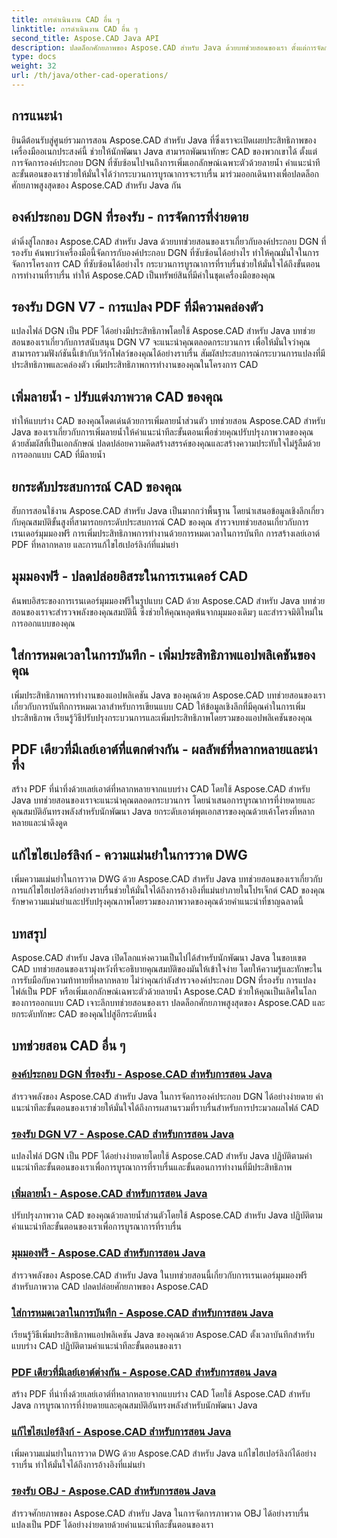 ```yaml
---
title: การดำเนินงาน CAD อื่น ๆ
linktitle: การดำเนินงาน CAD อื่น ๆ
second_title: Aspose.CAD Java API
description: ปลดล็อกศักยภาพของ Aspose.CAD สำหรับ Java ด้วยบทช่วยสอนของเรา ตั้งแต่การจัดการองค์ประกอบ DGN ไปจนถึงการเพิ่มลายน้ำ เพิ่มทักษะ CAD ของคุณได้อย่างง่ายดาย
type: docs
weight: 32
url: /th/java/other-cad-operations/
---
```

## การแนะนำ

ยินดีต้อนรับสู่ศูนย์รวมการสอน Aspose.CAD สำหรับ Java ที่ซึ่งเราจะเปิดเผยประสิทธิภาพของเครื่องมืออเนกประสงค์นี้ ช่วยให้นักพัฒนา Java สามารถพัฒนาทักษะ CAD ของพวกเขาได้ ตั้งแต่การจัดการองค์ประกอบ DGN ที่ซับซ้อนไปจนถึงการเพิ่มเอกลักษณ์เฉพาะตัวด้วยลายน้ำ คำแนะนำทีละขั้นตอนของเราช่วยให้มั่นใจได้ว่ากระบวนการบูรณาการจะราบรื่น มาร่วมออกเดินทางเพื่อปลดล็อกศักยภาพสูงสุดของ Aspose.CAD สำหรับ Java กัน

## องค์ประกอบ DGN ที่รองรับ - การจัดการที่ง่ายดาย

ดำดิ่งสู่โลกของ Aspose.CAD สำหรับ Java ด้วยบทช่วยสอนของเราเกี่ยวกับองค์ประกอบ DGN ที่รองรับ ค้นพบว่าเครื่องมือนี้จัดการกับองค์ประกอบ DGN ที่ซับซ้อนได้อย่างไร ทำให้คุณมั่นใจในการจัดการโครงการ CAD ที่ซับซ้อนได้อย่างไร กระบวนการบูรณาการที่ราบรื่นช่วยให้มั่นใจได้ถึงขั้นตอนการทำงานที่ราบรื่น ทำให้ Aspose.CAD เป็นทรัพย์สินที่มีค่าในชุดเครื่องมือของคุณ

## รองรับ DGN V7 - การแปลง PDF ที่มีความคล่องตัว

แปลงไฟล์ DGN เป็น PDF ได้อย่างมีประสิทธิภาพโดยใช้ Aspose.CAD สำหรับ Java บทช่วยสอนของเราเกี่ยวกับการสนับสนุน DGN V7 จะแนะนำคุณตลอดกระบวนการ เพื่อให้มั่นใจว่าคุณสามารถรวมฟังก์ชันนี้เข้ากับเวิร์กโฟลว์ของคุณได้อย่างราบรื่น สัมผัสประสบการณ์กระบวนการแปลงที่มีประสิทธิภาพและคล่องตัว เพิ่มประสิทธิภาพการทำงานของคุณในโครงการ CAD

## เพิ่มลายน้ำ - ปรับแต่งภาพวาด CAD ของคุณ

ทำให้แบบร่าง CAD ของคุณโดดเด่นด้วยการเพิ่มลายน้ำส่วนตัว บทช่วยสอน Aspose.CAD สำหรับ Java ของเราเกี่ยวกับการเพิ่มลายน้ำให้คำแนะนำทีละขั้นตอนเพื่อช่วยคุณปรับปรุงภาพวาดของคุณด้วยสัมผัสที่เป็นเอกลักษณ์ ปลดปล่อยความคิดสร้างสรรค์ของคุณและสร้างความประทับใจไม่รู้ลืมด้วยการออกแบบ CAD ที่มีลายน้ำ

## ยกระดับประสบการณ์ CAD ของคุณ

ฮับการสอนใช้งาน Aspose.CAD สำหรับ Java เป็นมากกว่าพื้นฐาน โดยนำเสนอข้อมูลเชิงลึกเกี่ยวกับคุณสมบัติขั้นสูงที่สามารถยกระดับประสบการณ์ CAD ของคุณ สำรวจบทช่วยสอนเกี่ยวกับการเรนเดอร์มุมมองฟรี การเพิ่มประสิทธิภาพการทำงานด้วยการหมดเวลาในการบันทึก การสร้างเลย์เอาต์ PDF ที่หลากหลาย และการแก้ไขไฮเปอร์ลิงก์ที่แม่นยำ

## มุมมองฟรี - ปลดปล่อยอิสระในการเรนเดอร์ CAD

ค้นพบอิสระของการเรนเดอร์มุมมองฟรีในรูปแบบ CAD ด้วย Aspose.CAD สำหรับ Java บทช่วยสอนของเราจะสำรวจพลังของคุณสมบัตินี้ ซึ่งช่วยให้คุณหลุดพ้นจากมุมมองเดิมๆ และสำรวจมิติใหม่ในการออกแบบของคุณ

## ใส่การหมดเวลาในการบันทึก - เพิ่มประสิทธิภาพแอปพลิเคชันของคุณ

เพิ่มประสิทธิภาพการทำงานของแอปพลิเคชัน Java ของคุณด้วย Aspose.CAD บทช่วยสอนของเราเกี่ยวกับการบันทึกการหมดเวลาสำหรับการเขียนแบบ CAD ให้ข้อมูลเชิงลึกที่มีคุณค่าในการเพิ่มประสิทธิภาพ เรียนรู้วิธีปรับปรุงกระบวนการและเพิ่มประสิทธิภาพโดยรวมของแอปพลิเคชันของคุณ

## PDF เดียวที่มีเลย์เอาต์ที่แตกต่างกัน - ผลลัพธ์ที่หลากหลายและน่าทึ่ง

สร้าง PDF ที่น่าทึ่งด้วยเลย์เอาต์ที่หลากหลายจากแบบร่าง CAD โดยใช้ Aspose.CAD สำหรับ Java บทช่วยสอนของเราจะแนะนำคุณตลอดกระบวนการ โดยนำเสนอการบูรณาการที่ง่ายดายและคุณสมบัติอันทรงพลังสำหรับนักพัฒนา Java ยกระดับเอาต์พุตเอกสารของคุณด้วยเค้าโครงที่หลากหลายและน่าดึงดูด

## แก้ไขไฮเปอร์ลิงก์ - ความแม่นยำในการวาด DWG

เพิ่มความแม่นยำในการวาด DWG ด้วย Aspose.CAD สำหรับ Java บทช่วยสอนของเราเกี่ยวกับการแก้ไขไฮเปอร์ลิงก์อย่างราบรื่นช่วยให้มั่นใจได้ถึงการอ้างอิงที่แม่นยำภายในโปรเจ็กต์ CAD ของคุณ รักษาความแม่นยำและปรับปรุงคุณภาพโดยรวมของภาพวาดของคุณด้วยคำแนะนำที่ชาญฉลาดนี้

## บทสรุป

Aspose.CAD สำหรับ Java เปิดโลกแห่งความเป็นไปได้สำหรับนักพัฒนา Java ในขอบเขต CAD บทช่วยสอนของเรามุ่งหวังที่จะอธิบายคุณสมบัติของมันให้เข้าใจง่าย โดยให้ความรู้และทักษะในการรับมือกับความท้าทายที่หลากหลาย ไม่ว่าคุณกำลังสำรวจองค์ประกอบ DGN ที่รองรับ การแปลงไฟล์เป็น PDF หรือเพิ่มเอกลักษณ์เฉพาะตัวด้วยลายน้ำ Aspose.CAD ช่วยให้คุณเป็นเลิศในโลกของการออกแบบ CAD เจาะลึกบทช่วยสอนของเรา ปลดล็อกศักยภาพสูงสุดของ Aspose.CAD และยกระดับทักษะ CAD ของคุณไปสู่อีกระดับหนึ่ง
## บทช่วยสอน CAD อื่น ๆ
### [องค์ประกอบ DGN ที่รองรับ - Aspose.CAD สำหรับการสอน Java](./supported-dgn-elements/)
สำรวจพลังของ Aspose.CAD สำหรับ Java ในการจัดการองค์ประกอบ DGN ได้อย่างง่ายดาย คำแนะนำทีละขั้นตอนของเราช่วยให้มั่นใจได้ถึงการผสานรวมที่ราบรื่นสำหรับการประมวลผลไฟล์ CAD
### [รองรับ DGN V7 - Aspose.CAD สำหรับการสอน Java](./support-for-dgn-v7/)
แปลงไฟล์ DGN เป็น PDF ได้อย่างง่ายดายโดยใช้ Aspose.CAD สำหรับ Java ปฏิบัติตามคำแนะนำทีละขั้นตอนของเราเพื่อการบูรณาการที่ราบรื่นและขั้นตอนการทำงานที่มีประสิทธิภาพ
### [เพิ่มลายน้ำ - Aspose.CAD สำหรับการสอน Java](./add-watermark/)
ปรับปรุงภาพวาด CAD ของคุณด้วยลายน้ำส่วนตัวโดยใช้ Aspose.CAD สำหรับ Java ปฏิบัติตามคำแนะนำทีละขั้นตอนของเราเพื่อการบูรณาการที่ราบรื่น
### [มุมมองฟรี - Aspose.CAD สำหรับการสอน Java](./free-point-of-view/)
สำรวจพลังของ Aspose.CAD สำหรับ Java ในบทช่วยสอนนี้เกี่ยวกับการเรนเดอร์มุมมองฟรีสำหรับภาพวาด CAD ปลดปล่อยศักยภาพของ Aspose.CAD
### [ใส่การหมดเวลาในการบันทึก - Aspose.CAD สำหรับการสอน Java](./put-timeout-on-save/)
เรียนรู้วิธีเพิ่มประสิทธิภาพแอปพลิเคชัน Java ของคุณด้วย Aspose.CAD ตั้งเวลาบันทึกสำหรับแบบร่าง CAD ปฏิบัติตามคำแนะนำทีละขั้นตอนของเรา
### [PDF เดียวที่มีเลย์เอาต์ต่างกัน - Aspose.CAD สำหรับการสอน Java](./single-pdf-different-layouts/)
สร้าง PDF ที่น่าทึ่งด้วยเลย์เอาต์ที่หลากหลายจากแบบร่าง CAD โดยใช้ Aspose.CAD สำหรับ Java การบูรณาการที่ง่ายดายและคุณสมบัติอันทรงพลังสำหรับนักพัฒนา Java
### [แก้ไขไฮเปอร์ลิงก์ - Aspose.CAD สำหรับการสอน Java](./edit-hyperlink/)
เพิ่มความแม่นยำในการวาด DWG ด้วย Aspose.CAD สำหรับ Java แก้ไขไฮเปอร์ลิงก์ได้อย่างราบรื่น ทำให้มั่นใจได้ถึงการอ้างอิงที่แม่นยำ
### [รองรับ OBJ - Aspose.CAD สำหรับการสอน Java](./support-of-obj/)
สำรวจศักยภาพของ Aspose.CAD สำหรับ Java ในการจัดการภาพวาด OBJ ได้อย่างราบรื่น แปลงเป็น PDF ได้อย่างง่ายดายด้วยคำแนะนำทีละขั้นตอนของเรา